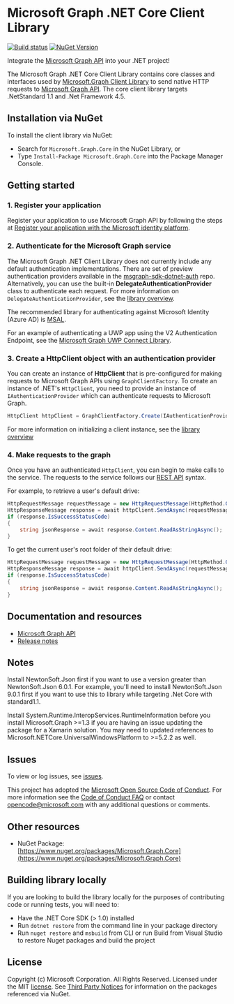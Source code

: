 # Microsoft Graph .NET Core Client Library

[![Build status](https://ci.appveyor.com/api/projects/status/m8qncaosr2ry4ks6/branch/master?svg=true)](https://ci.appveyor.com/project/MIchaelMainer/msgraph-sdk-dotnet/branch/master)
[![NuGet Version](https://buildstats.info/nuget/Microsoft.Graph)](https://www.nuget.org/packages/Microsoft.Graph/)

Integrate the [Microsoft Graph API](https://graph.microsoft.com) into your .NET
project!

The Microsoft Graph .NET Core Client Library contains core classes and interfaces used by [Microsoft.Graph Client Library](https://github.com/microsoftgraph/msgraph-sdk-dotnet) to send native HTTP requests to [Microsoft Graph API](https://graph.microsoft.com). The core client library targets .NetStandard 1.1 and .Net Framework 4.5.

## Installation via NuGet

To install the client library via NuGet:

* Search for `Microsoft.Graph.Core` in the NuGet Library, or
* Type `Install-Package Microsoft.Graph.Core` into the Package Manager Console.

## Getting started

### 1. Register your application

Register your application to use Microsoft Graph API by following the steps at [Register your application with the Microsoft identity platform](https://docs.microsoft.com/en-us/graph/auth-register-app-v2).

### 2. Authenticate for the Microsoft Graph service

The Microsoft Graph .NET Client Library does not currently include any default authentication implementations.
There are set of preview authentication providers available in the [msgraph-sdk-dotnet-auth](https://github.com/microsoftgraph/msgraph-sdk-dotnet-auth) repo.  Alternatively, you can use the built-in **DelegateAuthenticationProvider** class to authenticate each request.
For more information on `DelegateAuthenticationProvider`, see the [library overview](docs/overview.md).  

The recommended library for authenticating against Microsoft Identity (Azure AD) is [MSAL](https://github.com/AzureAD/microsoft-authentication-library-for-dotnet).

For an example of authenticating a UWP app using the V2 Authentication Endpoint, see the [Microsoft Graph UWP Connect Library](https://github.com/OfficeDev/Microsoft-Graph-UWP-Connect-Library).

### 3. Create a HttpClient object with an authentication provider

You can create an instance of **HttpClient** that is pre-configured for making requests to Microsoft Graph APIs using `GraphClientFactory`. To create an instance of .NET's `HttpClient`, you need to provide an instance of
`IAuthenticationProvider` which can authenticate requests to Microsoft Graph.
```cs
HttpClient httpClient = GraphClientFactory.Create(IAuthenticationProvider, version: "beta");
```

For more information on initializing a client instance, see the [library overview](https://docs.microsoft.com/en-us/graph/sdks/sdks-overview)

### 4. Make requests to the graph

Once you have an authenticated `HttpClient`, you can begin to make calls to the service. The requests to the service follows our [REST API](https://docs.microsoft.com/en-us/graph/use-the-api) syntax.

For example, to retrieve a user's default drive:

```cs
HttpRequestMessage requestMessage = new HttpRequestMessage(HttpMethod.Get, "me/drive");
HttpResponseMessage response = await httpClient.SendAsync(requestMessage);
if (response.IsSuccessStatusCode)
{
    string jsonResponse = await response.Content.ReadAsStringAsync();
}
```

To get the current user's root folder of their default drive:

```cs
HttpRequestMessage requestMessage = new HttpRequestMessage(HttpMethod.Get, "me/drive/root");
HttpResponseMessage response = await httpClient.SendAsync(requestMessage);
if (response.IsSuccessStatusCode)
{
    string jsonResponse = await response.Content.ReadAsStringAsync();
}
```

## Documentation and resources
* [Microsoft Graph API](https://graph.microsoft.com)
* [Release notes](https://github.com/microsoftgraph/msgraph-sdk-dotnet-core/releases)

## Notes

Install NewtonSoft.Json first if you want to use a version greater than NewtonSoft.Json 6.0.1. For example, you'll need to install NewtonSoft.Json 9.0.1 first if you want to use this to library while targeting .Net Core with standard1.1.

Install System.Runtime.InteropServices.RuntimeInformation before you install Microsoft.Graph >=1.3 if you are having an issue updating the package for a Xamarin solution. You may need to updated references to Microsoft.NETCore.UniversalWindowsPlatform to >=5.2.2 as well.

## Issues

To view or log issues, see [issues](https://github.com/microsoftgraph/msgraph-sdk-dotnet-core/issues).

This project has adopted the [Microsoft Open Source Code of Conduct](https://opensource.microsoft.com/codeofconduct/). For more information see the [Code of Conduct FAQ](https://opensource.microsoft.com/codeofconduct/faq/) or contact [opencode@microsoft.com](mailto:opencode@microsoft.com) with any additional questions or comments.

## Other resources

* NuGet Package: [https://www.nuget.org/packages/Microsoft.Graph.Core](https://www.nuget.org/packages/Microsoft.Graph.Core)

## Building library locally

If you are looking to build the library locally for the purposes of contributing code or running tests, you will need to:

- Have the .NET Core SDK (> 1.0) installed
- Run `dotnet restore` from the command line in your package directory
- Run `nuget restore` and `msbuild` from CLI or run Build from Visual Studio to restore Nuget packages and build the project

## License

Copyright (c) Microsoft Corporation. All Rights Reserved. Licensed under the MIT [license](LICENSE.txt). See [Third Party Notices](https://github.com/microsoftgraph/msgraph-sdk-dotnet-core/blob/master/THIRD%20PARTY%20NOTICES) for information on the packages referenced via NuGet.
